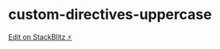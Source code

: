 # custom-directives-uppercase

[Edit on StackBlitz ⚡️](https://stackblitz.com/edit/custom-directives-01-py8bbc)